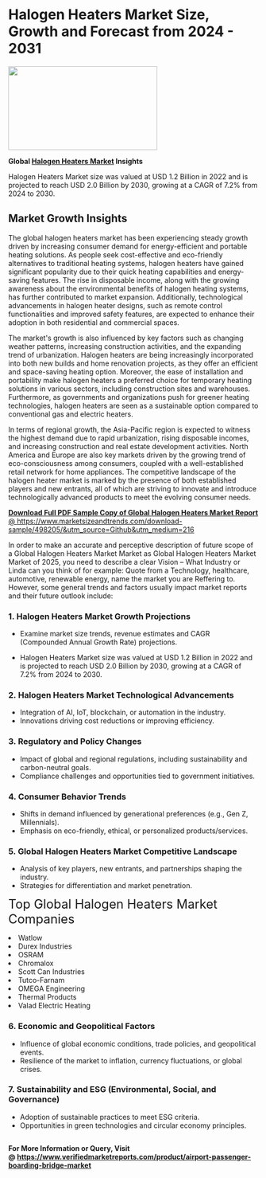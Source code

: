 <H1>Halogen Heaters Market Size, Growth and Forecast from 2024 - 2031</H1><img class="aligncenter size-medium wp-image-584254" src="https://thirdeyenews.in/wp-content/uploads/2024/09/Global-Market-Research-300x168.jpeg" alt="" width="300" height="168" /><p><strong>Global&nbsp;<a href="https://www.marketsizeandtrends.com/download-sample/498205/&amp;utm_source=Github&utm_medium=216">Halogen Heaters Market</a> Insights</strong></p><p>Halogen Heaters Market size was valued at USD 1.2 Billion in 2022 and is projected to reach USD 2.0 Billion by 2030, growing at a CAGR of 7.2% from 2024 to 2030.</p><p><h2>Market Growth Insights</h2> <p>The global halogen heaters market has been experiencing steady growth driven by increasing consumer demand for energy-efficient and portable heating solutions. As people seek cost-effective and eco-friendly alternatives to traditional heating systems, halogen heaters have gained significant popularity due to their quick heating capabilities and energy-saving features. The rise in disposable income, along with the growing awareness about the environmental benefits of halogen heating systems, has further contributed to market expansion. Additionally, technological advancements in halogen heater designs, such as remote control functionalities and improved safety features, are expected to enhance their adoption in both residential and commercial spaces.</p> <p><a href="#"></a></p> <p>The market's growth is also influenced by key factors such as changing weather patterns, increasing construction activities, and the expanding trend of urbanization. Halogen heaters are being increasingly incorporated into both new builds and home renovation projects, as they offer an efficient and space-saving heating option. Moreover, the ease of installation and portability make halogen heaters a preferred choice for temporary heating solutions in various sectors, including construction sites and warehouses. Furthermore, as governments and organizations push for greener heating technologies, halogen heaters are seen as a sustainable option compared to conventional gas and electric heaters.</p> <p>In terms of regional growth, the Asia-Pacific region is expected to witness the highest demand due to rapid urbanization, rising disposable incomes, and increasing construction and real estate development activities. North America and Europe are also key markets driven by the growing trend of eco-consciousness among consumers, coupled with a well-established retail network for home appliances. The competitive landscape of the halogen heater market is marked by the presence of both established players and new entrants, all of which are striving to innovate and introduce technologically advanced products to meet the evolving consumer needs.</p> <p><a href="#"></p><p><span class=""><strong>Download Full PDF Sample Copy of Global Halogen Heaters Market Report</strong> @ <a href="https://www.marketsizeandtrends.com/download-sample/498205/&amp;utm_source=Github&utm_medium=216" target="_blank">https://www.marketsizeandtrends.com/download-sample/498205/&amp;utm_source=Github&utm_medium=216</a></span></p><p>In order to make an accurate and perceptive description of future scope of a Global&nbsp;Halogen Heaters Market Market as Global&nbsp;Halogen Heaters Market Market of 2025, you need to describe a clear Vision &ndash; What Industry or Linda can you think of for example: Quote from a Technology, healthcare, automotive, renewable energy, name the market you are Reffering to. However, some general trends and factors usually impact market reports and their future outlook include:</p><h3>1.&nbsp;<strong>Halogen Heaters Market Growth Projections</strong></h3><ul><li>Examine market size trends, revenue estimates and CAGR (Compounded Annual Growth Rate) projections.</li><li><p>Halogen Heaters Market size was valued at USD 1.2 Billion in 2022 and is projected to reach USD 2.0 Billion by 2030, growing at a CAGR of 7.2% from 2024 to 2030.</p></li></ul><h3>2.&nbsp;<strong>Halogen Heaters Market Technological Advancements</strong></h3><ul><li>Integration of AI, IoT, blockchain, or automation in the industry.</li><li>Innovations driving cost reductions or improving efficiency.</li></ul><h3>3.&nbsp;<strong>Regulatory and Policy Changes</strong></h3><ul><li>Impact of global and regional regulations, including sustainability and carbon-neutral goals.</li><li>Compliance challenges and opportunities tied to government initiatives.</li></ul><h3>4.&nbsp;<strong>Consumer Behavior Trends</strong></h3><ul><li>Shifts in demand influenced by generational preferences (e.g., Gen Z, Millennials).</li><li>Emphasis on eco-friendly, ethical, or personalized products/services.</li></ul><h3>5.&nbsp;<strong>Global Halogen Heaters Market Competitive Landscape</strong></h3><ul><li>Analysis of key players, new entrants, and partnerships shaping the industry.</li><li>Strategies for differentiation and market penetration.</li></ul><p data-pm-slice="1 1 []"><span style="color: inherit; font-family: inherit; font-size: 25px;">Top Global Halogen Heaters Market Companies</span></p><div class="" data-test-id=""><p><li>Watlow</li><li> Durex Industries</li><li> OSRAM</li><li> Chromalox</li><li> Scott Can Industries</li><li> Tutco-Farnam</li><li> OMEGA Engineering</li><li> Thermal Products</li><li> Valad Electric Heating</li></p></div><h3>6.&nbsp;<strong>Economic and Geopolitical Factors</strong></h3><ul><li>Influence of global economic conditions, trade policies, and geopolitical events.</li><li>Resilience of the market to inflation, currency fluctuations, or global crises.</li></ul><h3>7.&nbsp;<strong>Sustainability and ESG (Environmental, Social, and Governance)</strong></h3><ul><li>Adoption of sustainable practices to meet ESG criteria.</li><li>Opportunities in green technologies and circular economy principles.</li></ul><h2><strong style="font-size: 14px;">For More Information or Query, Visit @&nbsp;</strong><a style="background-color: #ffffff; font-size: 14px;" href="https://www.marketsizeandtrends.com/report/halogen-heaters-market/" target="_blank">https://www.verifiedmarketreports.com/product/airport-passenger-boarding-bridge-market</a></h2>
